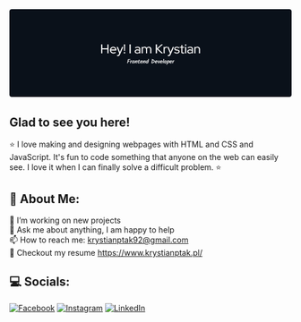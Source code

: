 <img src="guthub_header.png" alt="alt">

## Glad to see you here!   
⭐ I love making and designing webpages with HTML and CSS and JavaScript. It's fun to code something that anyone on the web can easily see. I love it when I can finally solve a difficult problem. ⭐

## 💫 About Me:
🔭  I’m working on new projects<br>💬  Ask me about anything, I am happy to help<br>📫 How to reach me: krystianptak92@gmail.com<br>📝  Checkout my resume https://www.krystianptak.pl/

## 💻 Socials:
[![Facebook](https://img.shields.io/badge/Facebook-%231877F2.svg?logo=Facebook&logoColor=white)](https://www.facebook.com/profile.php?id=100009847398707) [![Instagram](https://img.shields.io/badge/Instagram-%23E4405F.svg?logo=Instagram&logoColor=white)](https://www.instagram.com/bycwpodrozy/) [![LinkedIn](https://img.shields.io/badge/LinkedIn-%230077B5.svg?logo=linkedin&logoColor=white)](https://linkedin.com/in/krsytian) 


